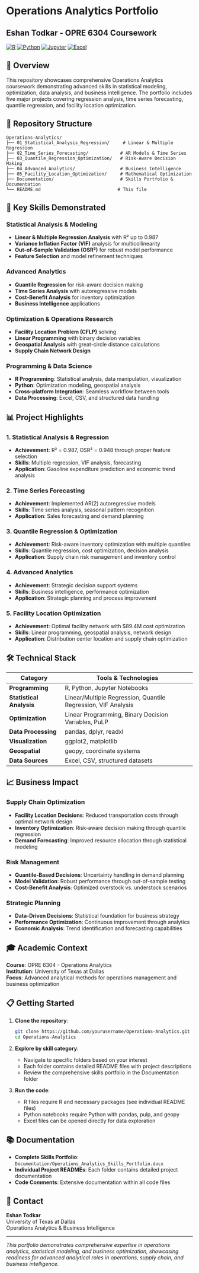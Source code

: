 # Operations Analytics Portfolio
## Eshan Todkar - OPRE 6304 Coursework

[![R](https://img.shields.io/badge/R-276DC3?style=for-the-badge&logo=r&logoColor=white)](https://www.r-project.org/)
[![Python](https://img.shields.io/badge/Python-3776AB?style=for-the-badge&logo=python&logoColor=white)](https://www.python.org/)
[![Jupyter](https://img.shields.io/badge/Jupyter-F37626?style=for-the-badge&logo=jupyter&logoColor=white)](https://jupyter.org/)
[![Excel](https://img.shields.io/badge/Excel-217346?style=for-the-badge&logo=microsoft-excel&logoColor=white)](https://www.microsoft.com/en-us/microsoft-365/excel)

## 🎯 Overview

This repository showcases comprehensive Operations Analytics coursework demonstrating advanced skills in statistical modeling, optimization, data analysis, and business intelligence. The portfolio includes five major projects covering regression analysis, time series forecasting, quantile regression, and facility location optimization.

## 📁 Repository Structure

```
Operations-Analytics/
├── 01_Statistical_Analysis_Regression/     # Linear & Multiple Regression
├── 02_Time_Series_Forecasting/            # AR Models & Time Series
├── 03_Quantile_Regression_Optimization/   # Risk-Aware Decision Making
├── 04_Advanced_Analytics/                 # Business Intelligence
├── 05_Facility_Location_Optimization/     # Mathematical Optimization
├── Documentation/                         # Skills Portfolio & Documentation
└── README.md                             # This file
```

## 🚀 Key Skills Demonstrated

### Statistical Analysis & Modeling
- **Linear & Multiple Regression Analysis** with R² up to 0.987
- **Variance Inflation Factor (VIF)** analysis for multicollinearity
- **Out-of-Sample Validation (OSR²)** for robust model performance
- **Feature Selection** and model refinement techniques

### Advanced Analytics
- **Quantile Regression** for risk-aware decision making
- **Time Series Analysis** with autoregressive models
- **Cost-Benefit Analysis** for inventory optimization
- **Business Intelligence** applications

### Optimization & Operations Research
- **Facility Location Problem (CFLP)** solving
- **Linear Programming** with binary decision variables
- **Geospatial Analysis** with great-circle distance calculations
- **Supply Chain Network Design**

### Programming & Data Science
- **R Programming**: Statistical analysis, data manipulation, visualization
- **Python**: Optimization modeling, geospatial analysis
- **Cross-platform Integration**: Seamless workflow between tools
- **Data Processing**: Excel, CSV, and structured data handling

## 📊 Project Highlights

### 1. Statistical Analysis & Regression
- **Achievement**: R² = 0.987, OSR² = 0.948 through proper feature selection
- **Skills**: Multiple regression, VIF analysis, forecasting
- **Application**: Gasoline expenditure prediction and economic trend analysis

### 2. Time Series Forecasting
- **Achievement**: Implemented AR(2) autoregressive models
- **Skills**: Time series analysis, seasonal pattern recognition
- **Application**: Sales forecasting and demand planning

### 3. Quantile Regression & Optimization
- **Achievement**: Risk-aware inventory optimization with multiple quantiles
- **Skills**: Quantile regression, cost optimization, decision analysis
- **Application**: Supply chain risk management and inventory control

### 4. Advanced Analytics
- **Achievement**: Strategic decision support systems
- **Skills**: Business intelligence, performance optimization
- **Application**: Strategic planning and process improvement

### 5. Facility Location Optimization
- **Achievement**: Optimal facility network with $89.4M cost optimization
- **Skills**: Linear programming, geospatial analysis, network design
- **Application**: Distribution center location and supply chain optimization

## 🛠️ Technical Stack

| Category | Tools & Technologies |
|----------|---------------------|
| **Programming** | R, Python, Jupyter Notebooks |
| **Statistical Analysis** | Linear/Multiple Regression, Quantile Regression, VIF Analysis |
| **Optimization** | Linear Programming, Binary Decision Variables, PuLP |
| **Data Processing** | pandas, dplyr, readxl |
| **Visualization** | ggplot2, matplotlib |
| **Geospatial** | geopy, coordinate systems |
| **Data Sources** | Excel, CSV, structured datasets |

## 📈 Business Impact

### Supply Chain Optimization
- **Facility Location Decisions**: Reduced transportation costs through optimal network design
- **Inventory Optimization**: Risk-aware decision making through quantile regression
- **Demand Forecasting**: Improved resource allocation through statistical modeling

### Risk Management
- **Quantile-Based Decisions**: Uncertainty handling in demand planning
- **Model Validation**: Robust performance through out-of-sample testing
- **Cost-Benefit Analysis**: Optimized overstock vs. understock scenarios

### Strategic Planning
- **Data-Driven Decisions**: Statistical foundation for business strategy
- **Performance Optimization**: Continuous improvement through analytics
- **Economic Analysis**: Trend identification and forecasting capabilities

## 🎓 Academic Context

**Course**: OPRE 6304 - Operations Analytics  
**Institution**: University of Texas at Dallas  
**Focus**: Advanced analytical methods for operations management and business optimization

## 📋 Getting Started

1. **Clone the repository**:
   ```bash
   git clone https://github.com/yourusername/Operations-Analytics.git
   cd Operations-Analytics
   ```

2. **Explore by skill category**:
   - Navigate to specific folders based on your interest
   - Each folder contains detailed README files with project descriptions
   - Review the comprehensive skills portfolio in the Documentation folder

3. **Run the code**:
   - R files require R and necessary packages (see individual README files)
   - Python notebooks require Python with pandas, pulp, and geopy
   - Excel files can be opened directly for data exploration

## 📚 Documentation

- **Complete Skills Portfolio**: `Documentation/Operations_Analytics_Skills_Portfolio.docx`
- **Individual Project READMEs**: Each folder contains detailed project documentation
- **Code Comments**: Extensive documentation within all code files

## 🤝 Contact

**Eshan Todkar**  
University of Texas at Dallas  
Operations Analytics & Business Intelligence

---

*This portfolio demonstrates comprehensive expertise in operations analytics, statistical modeling, and business optimization, showcasing readiness for advanced analytical roles in operations, supply chain, and business intelligence.*

